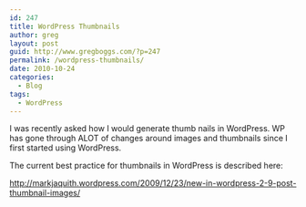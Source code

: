 ```yaml
---
id: 247
title: WordPress Thumbnails
author: greg
layout: post
guid: http://www.gregboggs.com/?p=247
permalink: /wordpress-thumbnails/
date: 2010-10-24
categories:
  - Blog
tags:
  - WordPress
---
```

I was recently asked how I would generate thumb nails in WordPress. WP has gone through ALOT of changes around images and thumbnails since I first started using WordPress.

The current best practice for thumbnails in WordPress is described here:

<http://markjaquith.wordpress.com/2009/12/23/new-in-wordpress-2-9-post-thumbnail-images/>